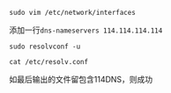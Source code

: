 `sudo vim /etc/network/interfaces`

添加一行`dns-nameservers 114.114.114.114`

`sudo resolvconf -u`

`cat /etc/resolv.conf` 

如最后输出的文件留包含114DNS，则成功